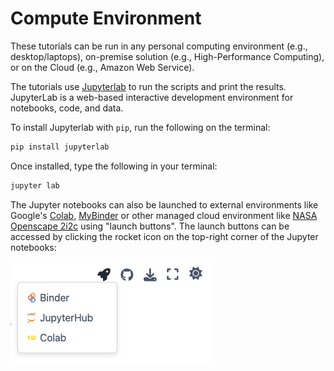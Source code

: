 # Compute Environment

These tutorials can be run in any personal computing environment (e.g., desktop/laptops), on-premise solution (e.g., High-Performance Computing), or on the Cloud (e.g., Amazon Web Service).

The tutorials use [Jupyterlab](https://jupyter.org/) to run the scripts and print the results. JupyterLab is a web-based interactive development environment for notebooks, code, and data. 

To install Jupyterlab with `pip`, run the following on the terminal:
```bash 
pip install jupyterlab
```

Once installed, type the following in your terminal: 
```bash
jupyter lab
```

The Jupyter notebooks can also be launched to external environments like Google's [Colab](https://colab.research.google.com/), [MyBinder](https://mybinder.org/) or other managed cloud environment like [NASA Openscape 2i2c](https://openscapes.2i2c.cloud/) using "launch buttons". The launch buttons can be accessed by clicking the rocket icon on the top-right corner of the Jupyter notebooks:

![alt text](assets/launch_buttons.png)